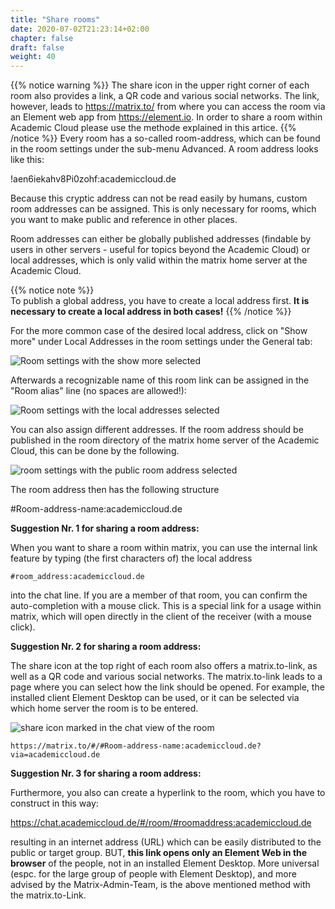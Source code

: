 ```yaml
---
title: "Share rooms"
date: 2020-07-02T21:23:14+02:00
chapter: false
draft: false
weight: 40
---
```


 {{% notice warning %}}
The share icon in the upper right corner of each room also provides a link, a QR code and various social networks. The link, however, leads to https://matrix.to/ from where you can access the room via an Element web app from https://element.io. In order to share a room within Academic Cloud please use the methode explained in this artice.
 {{% /notice %}}
Every room has a so-called room-address, which can be found in the room settings under the sub-menu Advanced. A room address looks like this:

!aen6iekahv8Pi0zohf:academiccloud.de

Because this cryptic address can not be read easily by humans, custom room addresses can be assigned. This is only necessary for rooms, which you want to make public and reference in other places.

Room addresses can either be globally published addresses (findable by users in other servers - useful for topics beyond the Academic Cloud) or local addresses, which is only valid within the matrix home server at the Academic Cloud.

{{% notice note %}}    
To publish a global address, you have to create a local address first. **It is necessary to create a local address in both cases!**
{{% /notice %}}  

For the more common case of the desired local address, click on "Show more" under Local Addresses in the room settings under the General tab:

![Room settings with the show more selected](/images/01_Sharing_en.png)

Afterwards a recognizable name of this room link can be assigned in the "Room alias" line (no spaces are allowed!):

![Room settings with the local addresses selected](/images/02_Sharing_en.png)

You can also assign different addresses. If the room address should be published in the room directory of the matrix home server of the Academic Cloud, this can be done by the following. 

![room settings with the public room address selected](/images/03_Sharing_en.png)

The room address then has the following structure

#Room-address-name:academiccloud.de

**Suggestion Nr. 1 for sharing a room address:**

When you want to share a room within matrix, you can use the internal link feature by typing (the first characters of) the local address
```
#room_address:academiccloud.de
```
into the chat line. If you are a member of that room, you can confirm the auto-completion with a mouse click. This is a special link for a usage within matrix, which will open directly in the client of the receiver (with a mouse click).


**Suggestion Nr. 2 for sharing a room address:**

The share icon at the top right of each room also offers a matrix.to-link, as well as a QR code and various social networks. The matrix.to-link leads to a page where you can select how the link should be opened. For example, the installed client Element Desktop can be used, or it can be selected via which home server the room is to be entered. 

![share icon marked in the chat view of the room](/images/04_Sharing-Button_en.png)

```
https://matrix.to/#/#Room-address-name:academiccloud.de?via=academiccloud.de
```

**Suggestion Nr. 3 for sharing a room address:**

Furthermore, you also can create a hyperlink to the room, which you have to construct in this way:

https://chat.academiccloud.de/#/room/#roomaddress:academiccloud.de

resulting in an internet address (URL) which can be easily distributed to the public or target group. BUT, **this link opens only an Element Web in the browser** of the people, not in an installed Element Desktop. More universal (espc. for the large group of people with Element Desktop), and more advised by the Matrix-Admin-Team, is the above mentioned method with the matrix.to-Link.
